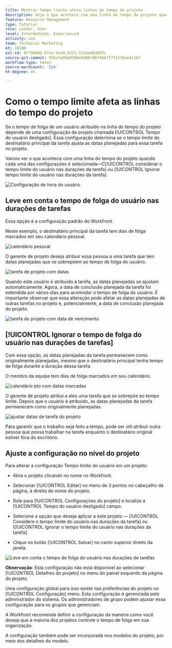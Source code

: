 ```yaml
---
title: Mostrar tempo limite afeta linhas do tempo do projeto
description: Veja o que acontece com uma linha do tempo do projeto quando a configuração de tempo limite está ativada ou desativada.
feature: Resource Management
type: Tutorial
role: Leader, User
level: Intermediate, Experienced
activity: use
team: Technical Marketing
kt: 10180
exl-id: 0f79dd8d-b7ce-4ee9-b211-23c8ed5d497c
source-git-commit: 02bc5a09a838be6d98c9b746bff731236ee4116f
workflow-type: tm+mt
source-wordcount: '524'
ht-degree: 4%

---
```


# Como o tempo limite afeta as linhas do tempo do projeto

Se o tempo de folga de um usuário atribuído na linha do tempo do projeto depende de uma configuração de projeto chamada [!UICONTROL Tempo do usuário desligado]. Essa configuração determina se o tempo limite do destinatário principal da tarefa ajusta as datas planejadas para essa tarefa no projeto.

Vamos ver o que acontece com uma linha do tempo do projeto quando cada uma das configurações é selecionada—C[!UICONTROL considerar o tempo limite do usuário nas durações da tarefa] ou [!UICONTROL Ignorar tempo limite do usuário nas durações da tarefa].

![Configuração de hora do usuário](assets/toapt_01.png)

## Leve em conta o tempo de folga do usuário nas durações de tarefas

Essa opção é a configuração padrão do Workfront.

Neste exemplo, o destinatário principal da tarefa tem dias de folga marcados em seu calendário pessoal.

![calendário pessoal](assets/toapt_02.png)

O gerente de projeto deseja atribuir essa pessoa a uma tarefa que tem datas planejadas que se sobrepõem ao tempo de folga do usuário.

![tarefa de projeto com datas](assets/toapt_03.png)

Quando este usuário é atribuído à tarefa, as datas planejadas se ajustam automaticamente. Agora, a data de conclusão planejada da tarefa foi estendida por vários dias para acomodar o tempo de folga do usuário. É importante observar que essa alteração pode afetar as datas planejadas de outras tarefas no projeto e, potencialmente, a data de conclusão planejada do projeto.

![tarefa do projeto com data de vencimento](assets/toapt_04.png)

## [!UICONTROL Ignorar o tempo de folga do usuário nas durações de tarefas]

Com essa opção, as datas planejadas da tarefa permanecem como originalmente planejadas, mesmo que o destinatário principal tenha tempo de folga durante a duração dessa tarefa.

O membro da equipe tem dias de folga marcados em seu calendário.

![calendário pto com datas marcadas](assets/toapt_05.png)

O gerente de projeto atribui a eles uma tarefa que se sobrepõe ao tempo limite. Depois que o usuário é atribuído, as datas planejadas da tarefa permanecem como originalmente planejadas.

![ajustar datas de tarefa do projeto](assets/toapt_06.png)

Para garantir que o trabalho seja feito a tempo, pode ser útil atribuir outra pessoa que possa trabalhar na tarefa enquanto o destinatário original estiver fora do escritório.

## Ajuste a configuração no nível do projeto

Para alterar a configuração Tempo limite do usuário em um projeto:

* Abra o projeto clicando no nome no Workfront.

* Selecionar [!UICONTROL Editar] no menu de 3 pontos no cabeçalho da página, à direita do nome do projeto.

* Role para [!UICONTROL Configurações do projeto] e localize a [!UICONTROL Tempo do usuário desligado] campo.

* Selecione a opção que deseja aplicar a este projeto — [!UICONTROL Considere o tempo limite do usuário nas durações da tarefa] ou I[!UICONTROL Ignorar o tempo limite do usuário nas durações da tarefa].

* Clique no botão [!UICONTROL Salvar] no canto superior direito da janela.

![Leve em conta o tempo de folga do usuário nas durações de tarefas](assets/toapt_07.png)


**Observação**: Esta configuração não está disponível ao selecionar [!UICONTROL Detalhes do projeto] no menu do painel esquerdo da página do projeto.

Uma configuração global para isso existe nas preferências do projeto no [!UICONTROL Configuração] menu. Esta configuração é gerenciada pelo administrador do sistema. Os administradores de grupo podem ajustar essa configuração para os grupos que gerenciam.

A Workfront recomenda definir a configuração da maneira como você deseja que a maioria dos projetos controle o tempo de folga em sua organização.

A configuração também pode ser incorporada nos modelos do projeto, por meio dos detalhes do modelo.
